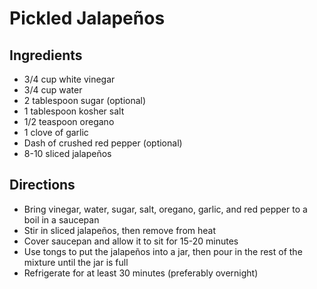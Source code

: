 Pickled Jalapeños
==================

## Ingredients

* 3/4 cup white vinegar
* 3/4 cup water
* 2 tablespoon sugar (optional)
* 1 tablespoon kosher salt
* 1/2 teaspoon oregano
* 1 clove of garlic
* Dash of crushed red pepper (optional)
* 8-10 sliced jalapeños

## Directions

* Bring vinegar, water, sugar, salt, oregano, garlic, and red pepper to a boil in a saucepan
* Stir in sliced jalapeños, then remove from heat
* Cover saucepan and allow it to sit for 15-20 minutes
* Use tongs to put the jalapeños into a jar, then pour in the rest of the mixture until the jar is full
* Refrigerate for at least 30 minutes (preferably overnight)
